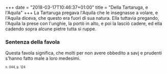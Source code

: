 +++
date = "2018-03-17T10:46:37+01:00"
title = "Della Tartaruga, e l'Aquila"
+++
La Tartaruga pregava l'Aquila che le insegnasse a volare, e l'Aquila diceva,
che questo era fuori di sua  natura. Ella tuttavia pregando, l'Aquila la prese
con l'unghie, la portò in alto, e poi la lasciò cadere, ed ella cadendo sopra
alcune pietre tutta si ruppe.

### Sentenza della favola
Questa favola significa, che molti per non avere obbedito a savj e prudenti
s'hanno fatto male a loro medesimi.

<sub><sub>n. 044, p. 124<sub><sub>
